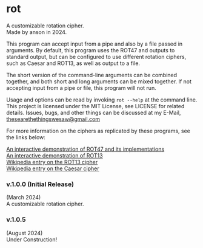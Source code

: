 # rot

A customizable rotation cipher.  
Made by anson in 2024.

This program can accept input from a pipe and also by a
file passed in arguments. By default, this program uses
the ROT47 and outputs to standard output, but can be
configured to use different rotation ciphers, such as
Caesar and ROT13, as well as output to a file.

The short version of the command-line arguments can be combined together,
and both short and long arguments can be mixed together. If not
accepting input from a pipe or file, this program will not run.

Usage and options can be read by invoking `rot --help` at the
command line. This project is licensed under the MIT License, see LICENSE for
related details. Issues, bugs, and other things can be discussed
at my E-Mail, <thesearethethingswesaw@gmail.com>

For more information on the ciphers as replicated by these programs,
see the links below:

[An interactive demonstration of ROT47 and its implementations](https://rot47.net)  
[An interactive demonstration of ROT13](https://rumkin.com/tools/cipher/rot13/)  
[Wikipedia entry on the ROT13 cipher](https://en.wikipedia.org/wiki/ROT13)  
[Wikipedia entry on the Caesar cipher](https://en.wikipedia.org/wiki/Caesar_cipher)  

### v.1.0.0 (Initial Release)

(March 2024)  
A customizable rotation cipher.

### v.1.0.5

(August 2024)  
Under Construction!
